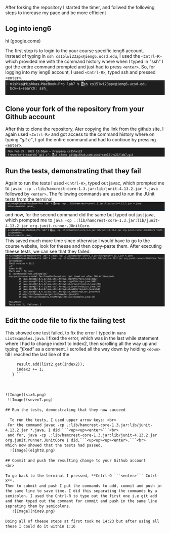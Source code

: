 After forking the repository I started the timer, and follwed the following steps to increase my pace and be more efficient  <br>

## Log into ieng6

hi (google.come)

The first step is to login to the your course specific ieng6 account. <br>
Instead of typing in ```ssh cs15lwi23apx@ieng6.ucsd.edu```, I used the ```<Cntrl-R>``` which provided me with the command history where when I typed in "ssh" I got the entire command prompted and just had to press ```<enter>```. 
 So, for logging into my ieng6 account, I used ```<Cntrl-R>```, typed ssh and pressed ```<enter>```.
  ![Image](one1.png)


## Clone your fork of the repository from your Github account
 
 After this to clone the repository, Ater copying the link from the github site. 
 I again used ```<Cntrl-R>``` and got access to the command history where on typing _"git c"_, I got the entire command and had to continue by pressing  ```<enter>```.
  ![Image](two2.png)
 

## Run the tests, demonstrating that they fail
 
 Again to run the tests I used ```<Cntrl-R>```, typed out javac, which prompted me to ```javac -cp .:lib/hamcrest-core-1.3.jar:lib/junit-4.13.2.jar *.java``` followed by ```<enter>```. The following commands are used to run the JUnit tests from the terminal.
   ![Image](three3.png)
 and now, for the second command did the same but typed out just java, which prompted me to ```java -cp .:lib/hamcrest-core-1.3.jar:lib/junit-4.13.2.jar org.junit.runner.JUnitCore```.
   ![Image](four4.png)
 This saved much more time since otherwise I would have to go to the course website, look for theese and then copy-paste them.
 After executing theese tests, we can see that they failed.
  ![Image](five5.png)
 
 
## Edit the code file to fix the failing test
   
  This showed one test failed, to fix the error I typed in ```nano ListExamples.java```.
  I fixed the error, which was in the last while statement where I had to change index1 to index2, then scrolling all the way up and typing _"fixed"_ as a comment.
  I scrolled all the way down by holding ```<down>``` till I reached the last line of the 
 ``` while(index2 < list2.size()) {
      result.add(list2.get(index2));
      index2 += 1;
    } ```
    
    
    
 ![Image](six6.png)
  ![Image](seven7.png)
  
## Run the tests, demonstrating that they now succeed

   To run the tests, I used upper arrow keys: <br>
  For the command javac -cp .:lib/hamcrest-core-1.3.jar:lib/junit-4.13.2.jar *.java, I did ```<up><up><enter>```<br>
  and for, java -cp .:lib/hamcrest-core-1.3.jar:lib/junit-4.13.2.jar org.junit.runner.JUnitCore I did,```<up<up><up><enter>.```<br>
 Which now showed that the tests had passed. 
   ![Image](eight8.png)
 
## Commit and push the resulting change to your Github account 
 <br>
 
 To go back to the terminal I pressed, **Cntrl-O ```<enter>``` Cntrl-X**. 
 Then to submit and push I put the commands to add, commit and push in the same line to save time. I did this separating the commands by a semicolon. I used the Cntrl-R to type out the first one i.e git add and then typed out the commant for commit and push in the same line seprating them by semicolons.
    ![Image](nine9.png)
 
 Doing all of theese steps at first took me 14:23 but after using all these I could do it within 1:16
 
  
  
  
  
  
  
  











